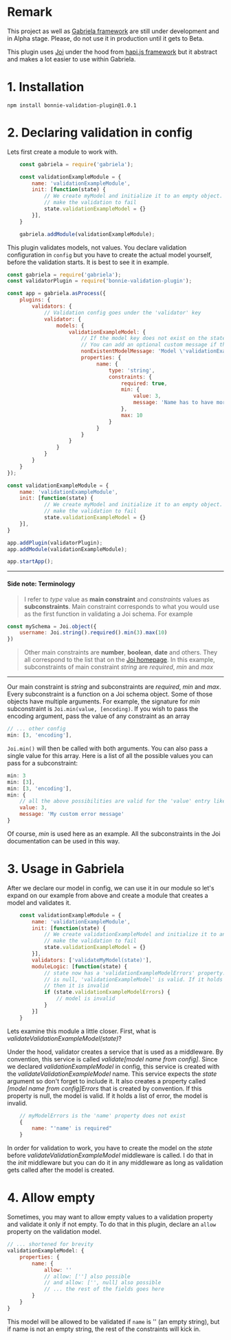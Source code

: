 # Remark

This project as well as [Gabriela framework](https://github.com/gabriela-framework/gabriela) are still under development and in Alpha
stage. Please, do not use it in production until it gets to Beta.

This plugin uses [Joi](https://github.com/hapijs/joi) under the hood from [hapi.js framework](https://github.com/hapijs) but it 
abstract and makes a lot easier to use within Gabriela.

# 1. Installation

`npm install bonnie-validation-plugin@1.0.1`

# 2. Declaring validation in config

Lets first create a module to work with.

````javascript
    const gabriela = require('gabriela');

    const validationExampleModule = {
        name: 'validationExampleModule',
        init: [function(state) {
            // We create myModel and initialize it to an empty object. This will 
            // make the validation to fail
            state.validationExampleModel = {}
        }],
    }

    gabriela.addModule(validationExampleModule);
````

This plugin validates models, not values. You declare validation configuration
in `config` but you have to create the actual model yourself, before the validation starts.
It is best to see it in example.

`````javascript
const gabriela = require('gabriela');
const validatorPlugin = require('bonnie-validation-plugin');

const app = gabriela.asProcess({
    plugins: {
        validators: {
            // Validation config goes under the 'validator' key
            validator: {
                models: {
                    validationExampleModel: {
                        // If the model key does not exist on the state, an error is thrown.
                        // You can add an optional custom message if the model does not exist on the state.
                        nonExistentModelMessage: 'Model \'validationExampleModel\' does not exist',
                        properties: {
                             name: {
                                 type: 'string',
                                 constraints: {
                                     required: true,
                                     min: {
                                         value: 3,
                                         message: 'Name has to have more than 3 characters'
                                     },
                                     max: 10       
                                 }       
                             }
                        }
                    }
                }
            }
        }
    }
});

const validationExampleModule = {
    name: 'validationExampleModule',
    init: [function(state) {
            // We create myModel and initialize it to an empty object. This will 
            // make the validation to fail
            state.validationExampleModel = {}
    }],
}

app.addPlugin(validatorPlugin);
app.addModule(validationExampleModule);

app.startApp();

`````

___
#### Side note: Terminology<br/>
>I refer to *type* value as **main constraint** and *constraints* values as **subconstraints**. Main constraint
>corresponds to what you would use as the first function in validating a Joi schema.
>For example

````javascript
const mySchema = Joi.object({
    username: Joi.string().required().min(3).max(10)
})
````

>Other main constraints are **number**, **boolean**, **date** and others.
>They all correspond to the list that on the [Joi homepage](https://hapi.dev/family/joi/).
>In this example, subconstraints of main constraint *string* are *required*, *min* and *max*
___

Our main constraint is *string* and subconstraints are *required*, *min* and *max*. Every subconstraint
is a function on a Joi schema object. Some of those objects have multiple arguments.
For example, the signature for *min* subconstraint is `Joi.min(value, [encoding)`. If you wish
to pass the encoding argument, pass the value of any constraint as an array

````javascript
// ... other config
min: [3, 'encoding'],
````

`Joi.min()` will then be called with both arguments. You can also pass a single value
for this array. Here is a list of all the possible values you can pass for a subconstraint:

`````javascript
min: 3
min: [3],
min: [3, 'encoding'],
min: {
    // all the above possibilities are valid for the 'value' entry like value: [3, 'encoding'] etc...
    value: 3,
    message: 'My custom error message'
}
`````

Of course, *min* is used here as an example. All the subconstraints in the Joi documentation can be 
used in this way. 

# 3. Usage in Gabriela

After we declare our model in config, we can use it in our module so let's expand on our example
from above and create a module that creates a model and validates it. 

````javascript
    const validationExampleModule = {
        name: 'validationExampleModule',
        init: [function(state) {
            // We create validationExampleModel and initialize it to an empty object. This will 
            // make the validation to fail
            state.validationExampleModel = {}
        }],
        validators: ['validateMyModel(state)'],
        moduleLogic: [function(state) {
            // state now has a 'validationExampleModelErrors' property. If this property
            // is null, 'validationExampleModel' is valid. If it holds a list (an object) of errors
            // then it is invalid
            if (state.validationExampleModelErrors) {
                // model is invalid
            }
        }]
    }
````

Lets examine this module a little closer. First, what is *validateValidationExampleModel(state)*?

Under the hood, validator creates a service that is used as a middleware. By convention, this service
is called *validate[model name from config]*. Since we declared *validationExampleModel* in config, this service
is created with the *validateValidationExampleModel* name. This service expects the *state* argument so don't forget 
to include it. It also creates a property called *[model name from config]Errors* that is created by convention.
If this property is null, the model is valid. If it holds a list of error, the model is invalid.

````javascript
    // myModelErrors is the 'name' property does not exist
    {
        name: "'name' is required"
    }
````

In order for validation to work, you have to create the model on the *state* before *validateValidationExampleModel*
middleware is called. I do that in the *init* middleware but you can do it in any middleware as long as validation
gets called after the model is created.

# 4. Allow empty

Sometimes, you may want to allow empty values to a validation property and validate it only if not empty.
To do that in this plugin, declare an `allow` property on the validation model.

`````javascript
// ... shortened for brevity
validationExampleModel: {
    properties: {
        name: {
            allow: ''
            // allow: [''] also possible
            // and allow: ['', null] also possible
            // ... the rest of the fields goes here
        }   
    }
}
`````

This model will be allowed to be validated if `name` is '' (an empty string),
but if name is not an empty string, the rest of the constraints will kick in.

